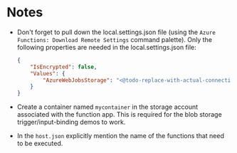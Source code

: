 # Notes

* Don't forget to pull down the local.settings.json file (using the `Azure Functions: Download Remote Settings` command palette). Only the following properties are needed in the local.settings.json file:

    ```json
    {
        "IsEncrypted": false,
        "Values": {
            "AzureWebJobsStorage": "<@todo-replace-with-actual-connection-string-of-storage-account>"
        }
    }
    ```

* Create a container named `mycontainer` in the storage account associated with the function app. This is required for the blob storage trigger/input-binding demos to work.

* In the `host.json` explicitly mention the name of the functions that need to be executed.
